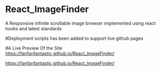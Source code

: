 # React_ImageFinder

A Responsive infinite scrollable image browser implemented using react hooks and latest standards

#Deployment scripts has been added to support live github pages

#A Live Preview Of the Site
https://fanfanfantastic.github.io/React_ImageFinder/

<https://fanfanfantastic.github.io/React_ImageFinder/>

